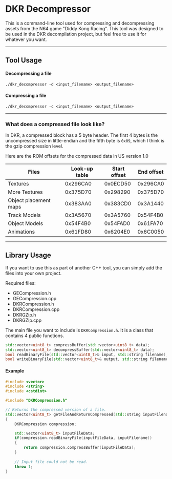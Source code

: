 # DKR Decompressor

This is a command-line tool used for compressing and decompressing assets from the N64 game "Diddy Kong Racing". This tool was designed to be used in the DKR decompilation project, but feel free to use it for whatever you want.

---

## Tool Usage

#### Decompressing a file

`./dkr_decompressor -d <input_filename> <output_filename>`

#### Compressing a file

`./dkr_decompressor -c <input_filename> <output_filename>`

---

### What does a compressed file look like?

In DKR, a compressed block has a 5 byte header. The first 4 bytes is the uncompressed size in little-endian and the fifth byte is `0x09`, which I think is the gzip compression level.

Here are the ROM offsets for the compressed data in US version 1.0  
  
| Files | Look-up table | Start offset | End offset |
| ------------- | ------------- | ------------ | ---------- |
| Textures | 0x296CA0 | 0x0ECD50 | 0x296CA0 |
| More Textures | 0x375D70 | 0x298290 | 0x375D70 |
| Object placement maps | 0x383AA0 | 0x383CD0 | 0x3A1440 |
| Track Models | 0x3A5670 | 0x3A5760 | 0x54F4B0 |
| Object Models | 0x54F4B0 | 0x54FAD0 | 0x61FA70 |
| Animations | 0x61FD80 | 0x6204E0 | 0x6C0050 |

---

## Library Usage

If you want to use this as part of another C++ tool, you can simply add the files into your own project.

Required files:  
* GECompression.h
* GECompression.cpp
* DKRCompression.h
* DKRCompression.cpp
* DKRGZip.h
* DKRGZip.cpp

The main file you want to include is `DKRCompression.h`. It is a class that contains 4 public functions.

```cpp
std::vector<uint8_t> compressBuffer(std::vector<uint8_t> data);
std::vector<uint8_t> decompressBuffer(std::vector<uint8_t> data);
bool readBinaryFile(std::vector<uint8_t>& input, std::string filename);
bool writeBinaryFile(std::vector<uint8_t>& output, std::string filename);
```

#### Example

```cpp
#include <vector>
#include <string>
#include <cstdint>

#include "DKRCompression.h"

// Returns the compressed version of a file.
std::vector<uint8_t> getFileAndReturnCompressed(std::string inputFilename)
{
    DKRCompression compression;

    std::vector<uint8_t> inputFileData;
    if(compression.readBinaryFile(inputFileData, inputFilename)) 
    {
        return compression.compressBuffer(inputFileData);
    }
    
    // Input file could not be read.
    throw 1;
}
```


